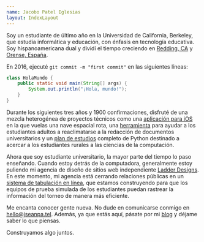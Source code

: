 ```yaml
---
name: Jacobo Patel Iglesias
layout: IndexLayout
---
```


Soy un estudiante de último año en la Universidad de California, Berkeley, que estudia informática y educación, con énfasis en tecnología educativa. Soy hispanoamericana dual y dividí el tiempo creciendo en [Redding, CA](https://en.wikipedia.org/wiki/Redding,_California) y [Orense, España](https://es.wikipedia.org/wiki/Orense).

En 2016, ejecuté `git commit -m "first commit"` en las siguientes líneas:

```java:HolaMundo.java
class HolaMundo {
    public static void main(String[] args) {
        System.out.println("¡Hola, mundo!");
    }
}
```

Durante los siguientes tres años y 1900 confirmaciones, disfruté de una mezcla heterogénea de proyectos técnicos como una [aplicación para iOS](https://github.com/jseanpatel/flyright) en la que vuelas una nave espacial rota, una
[herramienta](https://maribel.io) para ayudar a los estudiantes adultos a reaclimatarse a la redacción de documentos universitarios y un [plan de estudios](https://treetoplearning.org/) completo de Python destinado a acercar a los estudiantes rurales a las ciencias de la computación.

Ahora que soy estudiante universitario, la mayor parte del tiempo lo paso enseñando. Cuando estoy detrás de la computadora, generalmente estoy puliendo mi agencia de diseño de sitios web independiente [Ladder Designs](https://ladderdesigns.co). En este momento, mi agencia está cerrando relaciones públicas en un [sistema de tabulación en línea](https://atabical.calmocktrial.com/), que estamos construyendo para que los equipos de prueba simulada de los estudiantes puedan rastrear la información del torneo de manera más eficiente.

Me encanta conocer gente nueva. No dude en comunicarse conmigo en [hello@jseanpa.tel](mailto:hello@jseanpa.tel). Además, ya que estás aquí, pásate por mi [blog](./blog) y déjame saber lo que piensas.

Construyamos algo juntos.
